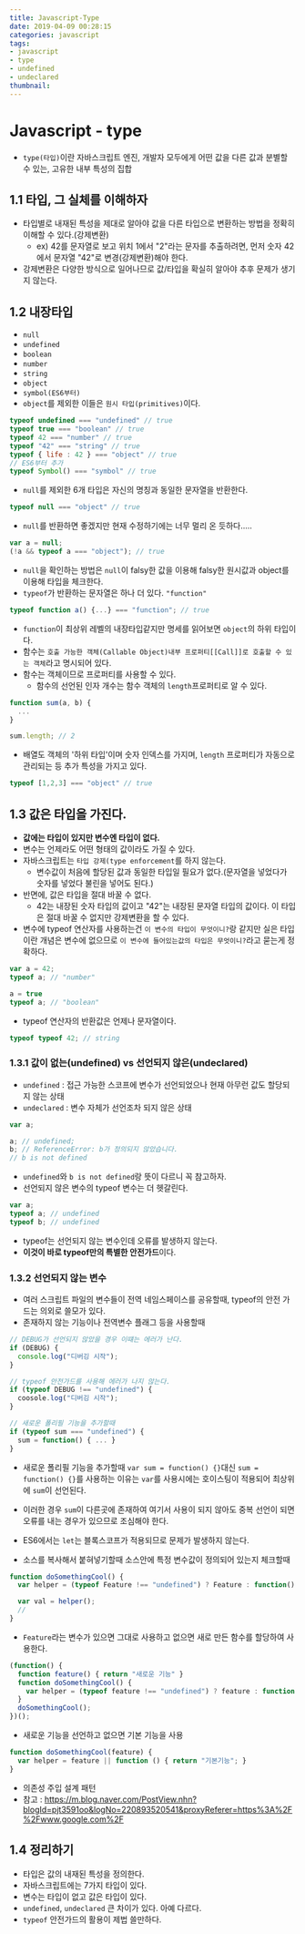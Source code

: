 ```yaml
---
title: Javascript-Type
date: 2019-04-09 00:28:15
categories: javascript
tags:
- javascript
- type
- undefined
- undeclared
thumbnail:
---
```


# Javascript - type

- `type(타입)`이란 자바스크립트 엔진, 개발자 모두에게 어떤 값을 다른 값과 분별할 수 있는, 고유한 내부 특성의 집합

## 1.1 타입, 그 실체를 이해하자

- 타입별로 내재된 특성을 제대로 알아야 값을 다른 타입으로 변환하는 방법을 정확히 이해할 수 있다.(강제변환)
  - ex) 42를 문자열로 보고 위치 1에서 "2"라는 문자를 추출하려면, 먼저 숫자 42에서 문자열 "42"로 변경(강제변환)해야 한다.
- 강제변환은 다양한 방식으로 일어나므로 값/타입을 확실히 알아야 추후 문제가 생기지 않는다.

## 1.2 내장타입

- `null`
- `undefined`
- `boolean`
- `number`
- `string`
- `object`
- `symbol(ES6부터)`
- `object`를 제외한 이들은 `원시 타입(primitives)`이다.


``` js
typeof undefined === "undefined" // true
typeof true === "boolean" // true
typeof 42 === "number" // true
typeof "42" === "string" // true
typeof { life : 42 } === "object" // true
// ES6부터 추가
typeof Symbol() === "symbol" // true
```

- `null`를 제외한 6개 타입은 자신의 명칭과 동일한 문자열을 반환한다.

``` js
typeof null === "object" // true
```

- `null`를 반환하면 좋겠지만 현재 수정하기에는 너무 멀리 온 듯하다.....

``` js
var a = null;
(!a && typeof a === "object"); // true
```

- `null`을 확인하는 방법은 `null`이 falsy한 값을 이용해 falsy한 원시값과 object를 이용해 타입을 체크한다.
- `typeof`가 반환하는 문자열은 하나 더 있다. `"function"`

``` js
typeof function a() {...} === "function"; // true
```

- `function`이 최상위 레벨의 내장타입같지만 명세를 읽어보면 `object`의 하위 타입이다.
- 함수는 `호출 가능한 객체(Callable Object)내부 프로퍼티[[Call]]로 호출할 수 있는 객체`라고 명시되어 있다.
- 함수는 객체이므로 프로퍼티를 사용할 수 있다.
  - 함수의 선언된 인자 개수는 함수 객체의 `length`프로퍼티로 알 수 있다.

``` js
function sum(a, b) {
  ...
}

sum.length; // 2
```

- 배열도 객체의 '하위 타입'이며 숫자 인덱스를 가지며, `length` 프로퍼티가 자동으로 관리되는 등 추가 특성을 가지고 있다.

``` js
typeof [1,2,3] === "object" // true
```

## 1.3 값은 타입을 가진다.

- **값에는 타입이 있지만 변수엔 타입이 없다.**
- 변수는 언제라도 어떤 형태의 값이라도 가질 수 있다.
- 자바스크립트는 `타입 강제(type enforcement`를 하지 않는다.
  - 변수값이 처음에 할당된 값과 동일한 타입일 필요가 없다.(문자열을 넣었다가 숫자를 넣었다 불린을 넣어도 된다.)
- 반면에, 값은 타입을 절대 바꿀 수 없다.
  - 42는 내장된 숫자 타입의 값이고 "42"는 내장된 문자열 타입의 값이다. 이 타입은 절대 바꿀 수 없지만 강제변환을 할 수 있다.
- 변수에 typeof 연산자를 사용하는건 `이 변수의 타입이 무엇이니?`랑 같지만 실은 타입이란 개념은 변수에 없으므로 `이 변수에 들어있는값의 타입은 무엇이니?`라고 묻는게 정확하다.

``` js
var a = 42;
typeof a; // "number"

a = true
typeof a; // "boolean"
```

- typeof 연산자의 반환값은 언제나 문자열이다.

``` js
typeof typeof 42; // string
```

### 1.3.1 값이 없는(undefined) vs 선언되지 않은(undeclared)

- `undefined` : 접근 가능한 스코프에 변수가 선언되었으나 현재 아무런 값도 할당되지 않는 상태
- `undeclared` : 변수 자체가 선언조차 되지 않은 상태

``` js
var a;

a; // undefined;
b; // ReferenceError: b가 정의되지 않았습니다.
// b is not defined
```

- `undefined`와 `b is not defined`랑 뜻이 다르니 꼭 참고하자.
- 선언되지 않은 변수의 typeof 변수는 더 헷갈린다.

``` js
var a;
typeof a; // undefined
typeof b; // undefined
```

- typeof는 선언되지 않는 변수인데 오류를 발생하지 않는다.
- **이것이 바로 typeof만의 특별한 안전가드**이다.

### 1.3.2 선언되지 않는 변수

- 여러 스크립트 파일의 변수들이 전역 네임스페이스를 공유할때, typeof의 안전 가드는 의외로 쓸모가 있다.
- 존재하지 않는 기능이나 전역변수 플래그 등을 사용할때

``` js
// DEBUG가 선언되지 않았을 경우 이떄는 에러가 난다.
if (DEBUG) {
  console.log("디버깅 시작");
}

// typeof 안전가드를 사용해 에러가 나지 않는다.
if (typeof DEBUG !== "undefined") {
  coosole.log("디버깅 시작");
}

// 새로운 폴리필 기능을 추가할때
if (typeof sum === "undefined") {
  sum = function() { ... }
}
```

- 새로운 폴리필 기능을 추가할때 `var sum = function() {}`대신 `sum = function() {}`를 사용하는 이유는 `var`를 사용시에는 호이스팅이 적용되어 최상위에 `sum`이 선언된다.
- 이러한 경우 `sum`이 다른곳에 존재하여 여기서 사용이 되지 않아도 중복 선언이 되면 오류를 내는 경우가 있으므로 조심해야 한다.
- ES6에서는 `let`는 블록스코프가 적용되므로 문제가 발생하지 않는다.

- 소스를 복사해서 붙혀넣기할때 소스안에 특정 변수값이 정의되어 있는지 체크할때

``` js
function doSomethingCool() {
  var helper = (typeof Feature !== "undefined") ? Feature : function() {...}

  var val = helper();
  //
}
```

- `Feature`라는 변수가 있으면 그대로 사용하고 없으면 새로 만든 함수를 할당하여 사용한다.


``` js
(function() {
  function feature() { return "새로운 기능" }
  function doSomethingCool() {
    var helper = (typeof feature !== "undefined") ? feature : function () { return "기본 기능" }
  }
  doSomethingCool();
})();
```

- 새로운 기능을 선언하고 없으면 기본 기능을 사용

``` js
function doSomethingCool(feature) {
  var helper = feature || function () { return "기본기능"; }
}
```
- 의존성 주입 설계 패턴
- 참고 : https://m.blog.naver.com/PostView.nhn?blogId=pjt3591oo&logNo=220893520541&proxyReferer=https%3A%2F%2Fwww.google.com%2F

## 1.4 정리하기

- 타입은 값의 내재된 특성을 정의한다.
- 자바스크립트에는 7가지 타입이 있다.
- 변수는 타입이 없고 값은 타입이 있다.
- `undefined`, `undeclared` 큰 차이가 있다. 아예 다르다.
- `typeof` 안전가드의 활용이 제법 쓸만하다.
